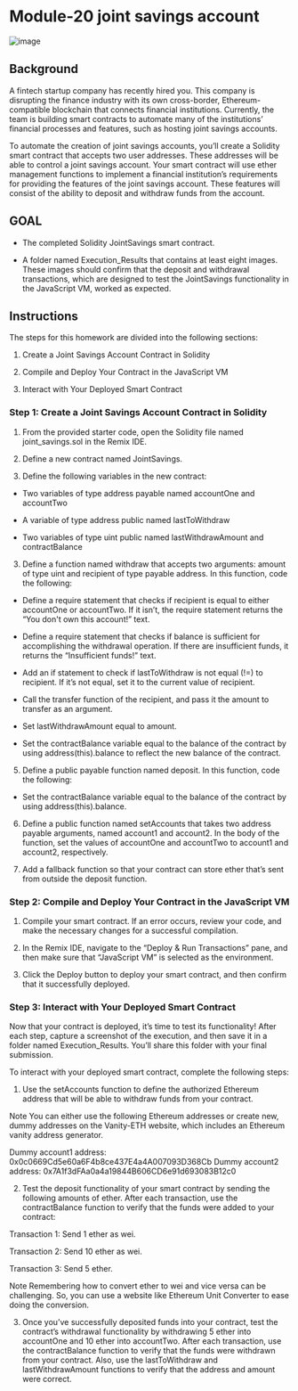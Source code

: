 # Module-20 joint savings account

![image](https://user-images.githubusercontent.com/108433370/206290275-02733e49-d5ba-421a-975f-72c9fc6ee523.png)

## Background
A fintech startup company has recently hired you. This company is disrupting the finance industry with its own cross-border, Ethereum-compatible blockchain that connects financial institutions. Currently, the team is building smart contracts to automate many of the institutions’ financial processes and features, such as hosting joint savings accounts.

To automate the creation of joint savings accounts, you’ll create a Solidity smart contract that accepts two user addresses. These addresses will be able to control a joint savings account. Your smart contract will use ether management functions to implement a financial institution’s requirements for providing the features of the joint savings account. These features will consist of the ability to deposit and withdraw funds from the account.

## GOAL

- The completed Solidity JointSavings smart contract.

- A folder named Execution_Results that contains at least eight images. These images should confirm that the deposit and withdrawal transactions, which are designed to test the JointSavings functionality in the JavaScript VM, worked as expected.

## Instructions
The steps for this homework are divided into the following sections:

1. Create a Joint Savings Account Contract in Solidity

2. Compile and Deploy Your Contract in the JavaScript VM

3. Interact with Your Deployed Smart Contract

### Step 1: Create a Joint Savings Account Contract in Solidity
1. From the provided starter code, open the Solidity file named joint_savings.sol in the Remix IDE.

2. Define a new contract named JointSavings.

3. Define the following variables in the new contract:

 - Two variables of type address payable named accountOne and accountTwo

 - A variable of type address public named lastToWithdraw

 - Two variables of type uint public named lastWithdrawAmount and contractBalance

3. Define a function named withdraw that accepts two arguments: amount of type uint and recipient of type payable address. In this function, code the following:

 - Define a require statement that checks if recipient is equal to either accountOne or accountTwo. If it isn’t, the require statement returns the “You don't own this account!” text.

 - Define a require statement that checks if balance is sufficient for accomplishing the withdrawal operation. If there are insufficient funds, it returns the “Insufficient funds!” text.

 - Add an if statement to check if lastToWithdraw is not equal (!=) to recipient. If it’s not equal, set it to the current value of recipient.

 - Call the transfer function of the recipient, and pass it the amount to transfer as an argument.

 - Set lastWithdrawAmount equal to amount.

 - Set the contractBalance variable equal to the balance of the contract by using address(this).balance to reflect the new balance of the contract.

5. Define a public payable function named deposit. In this function, code the following:

 - Set the contractBalance variable equal to the balance of the contract by using address(this).balance.

6. Define a public function named setAccounts that takes two address payable arguments, named account1 and account2. In the body of the function, set the values of accountOne and accountTwo to account1 and account2, respectively.

7. Add a fallback function so that your contract can store ether that’s sent from outside the deposit function.

### Step 2: Compile and Deploy Your Contract in the JavaScript VM

1. Compile your smart contract. If an error occurs, review your code, and make the necessary changes for a successful compilation.

2. In the Remix IDE, navigate to the “Deploy & Run Transactions” pane, and then make sure that “JavaScript VM” is selected as the environment.

3. Click the Deploy button to deploy your smart contract, and then confirm that it successfully deployed.

### Step 3: Interact with Your Deployed Smart Contract

Now that your contract is deployed, it’s time to test its functionality! After each step, capture a screenshot of the execution, and then save it in a folder named Execution_Results. You’ll share this folder with your final submission.

To interact with your deployed smart contract, complete the following steps:

1. Use the setAccounts function to define the authorized Ethereum address that will be able to withdraw funds from your contract.

Note You can either use the following Ethereum addresses or create new, dummy addresses on the Vanity-ETH website, which includes an Ethereum vanity address generator.

Dummy account1 address: 0x0c0669Cd5e60a6F4b8ce437E4a4A007093D368Cb
Dummy account2 address: 0x7A1f3dFAa0a4a19844B606CD6e91d693083B12c0

2. Test the deposit functionality of your smart contract by sending the following amounts of ether. After each transaction, use the contractBalance function to verify that the funds were added to your contract:

Transaction 1: Send 1 ether as wei.

Transaction 2: Send 10 ether as wei.

Transaction 3: Send 5 ether.

Note Remembering how to convert ether to wei and vice versa can be challenging. So, you can use a website like Ethereum Unit Converter to ease doing the conversion.

3. Once you’ve successfully deposited funds into your contract, test the contract’s withdrawal functionality by withdrawing 5 ether into accountOne and 10 ether into accountTwo. After each transaction, use the contractBalance function to verify that the funds were withdrawn from your contract. Also, use the lastToWithdraw and lastWithdrawAmount functions to verify that the address and amount were correct.

